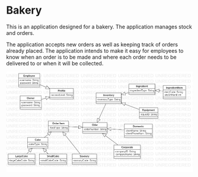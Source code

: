 # Bakery

 This is an application designed for a bakery. The application manages stock and orders.
 
 The application accepts new orders as well as keeping track of orders already placed. 
 The application intends to make it easy for employees to know when an order is to be 
 made and where each order needs to be delivered to or when it will be collected.
 
 <img src="Images/UML.jpg" >